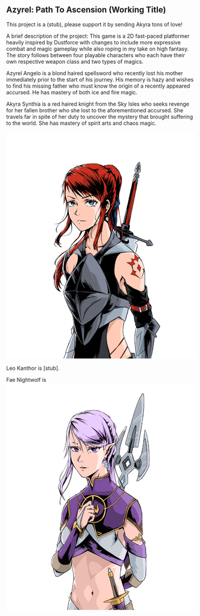 ## Azyrel: Path To Ascension (Working Title)

This project is a (stub), please support it by sending Akyra tons of love!

A brief description of the project: This game is a 2D fast-paced
platformer heavily inspired by Dustforce with changes to include more expressive
combat and magic gameplay while also roping in my take on high fantasy. The story follows
between four playable characters who each have their own respective weapon class and
two types of magics.

Azyrel Angelo is a blond haired spellsword who recently lost his mother immediately
prior to the start of his journey. His memory is hazy and wishes to find his missing
father who must know the origin of a recently appeared accursed. He has mastery of
both ice and fire magic.

Akyra Synthia is a red haired knight from the Sky Isles who seeks revenge for her
fallen brother who she lost to the aforementioned accursed. She travels far in spite
of her duty to uncover the mystery that brought suffering to the world. She has
mastery of spirit arts and chaos magic.

![cutie](https://github.com/alexmalao/Azyrel/blob/master/Art/portrait_akyra.png)

Leo Kanthor is [stub].

Fae Nightwolf is ![beautiful and I'd die for her](https://github.com/alexmalao/Azyrel/blob/master/Art/portrait_fae.png)
